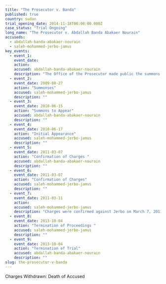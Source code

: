 ```yaml
---
title: "The Prosecutor v. Banda"
published: true
country: sudan
trial_opening_date: 2014-11-18T00:00:00.000Z
case_status: "Trial Ongoing"
long_name: "The Prosecutor v. Abdallah Banda Abakaer Nourain"
accuseds:
  - abdallah-banda-abakaer-nourain
  - saleh-mohammed-jerbo-jamus
key_events:
  - event_1:
    event_date:
    action:
    accused: abdallah-banda-abakaer-nourain
    description: "The Office of the Prosecutor made public the summons to appear for Banda on June 15, 2010. The charges against him were confirmed on March 7, 2011. The trial was vacated on October 4, 2013 after evidence was presented of his death."
  - event_2:
    event_date: 2009-08-27
    action: "Summonses"
    accused: saleh-mohammed-jerbo-jamus
    description: ""
  - event_3:
    event_date: 2010-06-15
    action: "Summons to Appear"
    accused: abdallah-banda-abakaer-nourain
    description: ""
  - event_4:
    event_date: 2010-06-17
    action: "Initial Appearance"
    accused: saleh-mohammed-jerbo-jamus
    description: ""
  - event_5:
    event_date: 2011-03-07
    action: "Confirmation of Charges "
    accused: abdallah-banda-abakaer-nourain
    description: ""
  - event_6:
    event_date: 2011-03-07
    action: "Confirmation of Charges"
    accused: saleh-mohammed-jerbo-jamus
    description: ""
  - event_7:
    event_date: 2011-03-11
    action:
    accused: saleh-mohammed-jerbo-jamus
    description: "Charges were confirmed against Jerbo on March 7, 2011. Trial Chamber IV terminated proceedings against him on October 4, 2013 after receiving evidence of his death on April 19, 2013."
  - event_8:
    event_date: 2013-10-04
    action: "Termination of Proceedings "
    accused: saleh-mohammed-jerbo-jamus
    description: ""
  - event_9:
    event_date: 2013-10-04
    action: "Termination of Trial"
    accused: abdallah-banda-abakaer-nourain
    description: ""
slug: the-prosecutor-v-banda
---
```


Charges Withdrawn: Death of Accused

